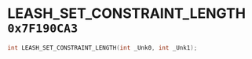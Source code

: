 # LEASH_SET_CONSTRAINT_LENGTH `0x7F190CA3`

```cpp
int LEASH_SET_CONSTRAINT_LENGTH(int _Unk0, int _Unk1);
```